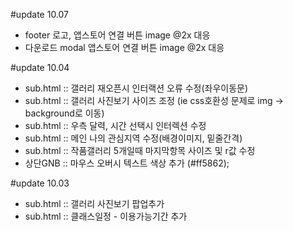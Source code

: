 #update 10.07
- footer 로고, 앱스토어 연결 버튼 image @2x 대응
- 다운로드 modal 앱스토어 연결 버튼 image @2x 대응

#update 10.04
- sub.html :: 갤러리 재오픈시 인터랙션 오류 수정(좌우이동문)
- sub.html :: 갤러리 사진보기 사이즈 조정 (ie css호환성 문제로 img -> background로 이동)
- sub.html :: 우측 달력, 시간 선택시 인터렉션 수정
- sub.html :: 메인 나의 관심지역 수정(배경이미지, 밑줄간격)
- sub.html :: 작품갤러리 5개일때 마지막항목 사이즈 및 r값 수정
- 상단GNB :: 마우스 오버시 텍스트 색상 추가 (#ff5862);

#update 10.03
- sub.html :: 갤러리 사진보기 팝업추가
- sub.html :: 클래스일정 - 이용가능기간 추가